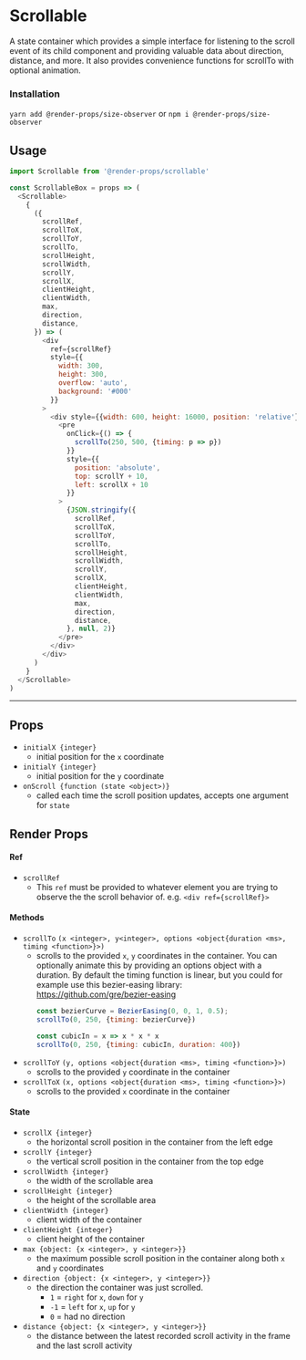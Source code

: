# Scrollable
A state container which provides a simple interface for listening to the scroll
event of its child component and providing valuable data about direction, distance,
and more. It also provides convenience functions for scrollTo with optional animation.

### Installation
```yarn add @render-props/size-observer``` or ```npm i @render-props/size-observer```

## Usage
```js
import Scrollable from '@render-props/scrollable'

const ScrollableBox = props => (
  <Scrollable>
    {
      ({
        scrollRef,
        scrollToX,
        scrollToY,
        scrollTo,
        scrollHeight,
        scrollWidth,
        scrollY,
        scrollX,
        clientHeight,
        clientWidth,
        max,
        direction,
        distance,
      }) => (
        <div
          ref={scrollRef}
          style={{
            width: 300,
            height: 300,
            overflow: 'auto',
            background: '#000'
          }}
        >
          <div style={{width: 600, height: 16000, position: 'relative'}}>
            <pre
              onClick={() => {
                scrollTo(250, 500, {timing: p => p})
              }}
              style={{
                position: 'absolute',
                top: scrollY + 10,
                left: scrollX + 10
              }}
            >
              {JSON.stringify({
                scrollRef,
                scrollToX,
                scrollToY,
                scrollTo,
                scrollHeight,
                scrollWidth,
                scrollY,
                scrollX,
                clientHeight,
                clientWidth,
                max,
                direction,
                distance,
              }, null, 2)}
            </pre>
          </div>
        </div>
      )
    }
  </Scrollable>
)
```

____

## Props
- `initialX {integer}`
  - initial position for the `x` coordinate
- `initialY {integer}`
  - initial position for the `y` coordinate
- `onScroll {function (state <object>)}`
  - called each time the scroll position updates, accepts one argument for
    `state`

## Render Props

#### Ref
- `scrollRef`
  - This `ref` must be provided to whatever element you are trying to observe the
    the scroll behavior of. e.g. `<div ref={scrollRef}>`

#### Methods
- `scrollTo` `(x <integer>, y<integer>, options <object{duration <ms>, timing <function>}>)`
  - scrolls to the provided `x`, `y` coordinates in the container. You can optionally
    animate this by providing an options object with a duration. By default the
    timing function is linear, but you could for example use this bezier-easing
    library: https://github.com/gre/bezier-easing
    ```js
    const bezierCurve = BezierEasing(0, 0, 1, 0.5);
    scrollTo(0, 250, {timing: bezierCurve})

    const cubicIn = x => x * x * x
    scrollTo(0, 250, {timing: cubicIn, duration: 400})
    ```
- `scrollToY` `(y, options <object{duration <ms>, timing <function>}>)`
  - scrolls to the provided `y` coordinate in the container
- `scrollToX` `(x, options <object{duration <ms>, timing <function>}>)`
  - scrolls to the provided `x` coordinate in the container

#### State
- `scrollX {integer}`
  - the horizontal scroll position in the container from the left edge
- `scrollY {integer}`
  - the vertical scroll position in the container from the top edge
- `scrollWidth {integer}`
  - the width of the scrollable area
- `scrollHeight {integer}`
  - the height of the scrollable area
- `clientWidth {integer}`
  - client width of the container
- `clientHeight {integer}`
  - client height of the container
- `max {object: {x <integer>, y <integer>}}`
  - the maximum possible scroll position in the container along both `x` and `y`
    coordinates
- `direction {object: {x <integer>, y <integer>}}`
  - the direction the container was just scrolled.
    - `1` = `right` for `x`, `down` for `y`
    - `-1` = `left` for `x`, `up` for `y`
    - `0` = had no direction
- `distance {object: {x <integer>, y <integer>}}`
  - the distance between the latest recorded scroll activity in the frame and
    the last scroll activity
